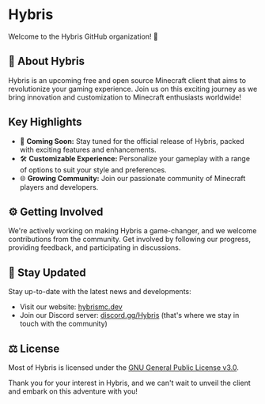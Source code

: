 # Hybris

Welcome to the Hybris GitHub organization! 🚀

## 🤔 About Hybris

Hybris is an upcoming free and open source Minecraft client that aims to revolutionize your gaming experience. Join us on this exciting journey as we bring innovation and customization to Minecraft enthusiasts worldwide!

## Key Highlights

- 🌟 **Coming Soon:** Stay tuned for the official release of Hybris, packed with exciting features and enhancements.
- 🛠️ **Customizable Experience:** Personalize your gameplay with a range of options to suit your style and preferences.
- 🌐 **Growing Community:** Join our passionate community of Minecraft players and developers.

## ⚙️ Getting Involved

We're actively working on making Hybris a game-changer, and we welcome contributions from the community. Get involved by following our progress, providing feedback, and participating in discussions.

## 📂 Stay Updated

Stay up-to-date with the latest news and developments:

- Visit our website: [hybrismc.dev](https://hybrismc.dev)
- Join our Discord server: [discord.gg/Hybris](https://discord.gg/Hybris) (that's where we stay in touch with the community)

## ⚖️ License

Most of Hybris is licensed under the [GNU General Public License v3.0](https://github.com/HybrisMC/.github/blob/main/LICENSE).

Thank you for your interest in Hybris, and we can't wait to unveil the client and embark on this adventure with you!
